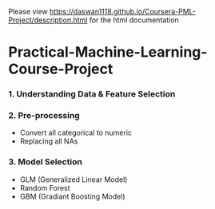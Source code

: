 Please view https://daswan1118.github.io/Coursera-PML-Project/description.html for the html documentation

# Practical-Machine-Learning-Course-Project


### 1. Understanding Data & Feature Selection


### 2. Pre-processing
- Convert all categorical to numeric
- Replacing all NAs


### 3. Model Selection
- GLM (Generalized Linear Model)
- Random Forest
- GBM (Gradiant Boosting Model)

